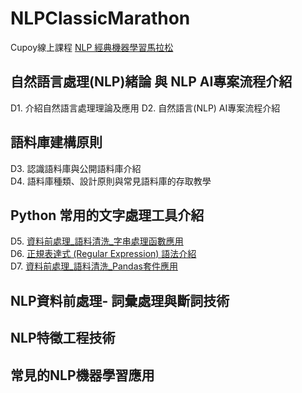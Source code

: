 # NLPClassicMarathon
Cupoy線上課程 [NLP 經典機器學習馬拉松](https://www.cupoy.com/marathon/NLP_ML)
## 自然語言處理(NLP)緒論 與 NLP AI專案流程介紹
D1. 介紹自然語言處理理論及應用
D2. 自然語言(NLP) AI專案流程介紹  
## 語料庫建構原則
D3. 認識語料庫與公開語料庫介紹  
D4. 語料庫種類、設計原則與常見語料庫的存取教學  
## Python 常用的文字處理工具介紹
D5. [資料前處理_語料清洗_字串處理函數應用](https://github.com/sung-yi-wang/NLPClassicMarathon/tree/main/D005)  
D6. [正規表達式 (Regular Expression) 語法介紹](https://github.com/sung-yi-wang/NLPClassicMarathon/tree/main/D006)  
D7. [資料前處理_語料清洗_Pandas套件應用](https://github.com/sung-yi-wang/NLPClassicMarathon/tree/main/D007)  
## NLP資料前處理- 詞彙處理與斷詞技術
## NLP特徵工程技術
## 常見的NLP機器學習應用
